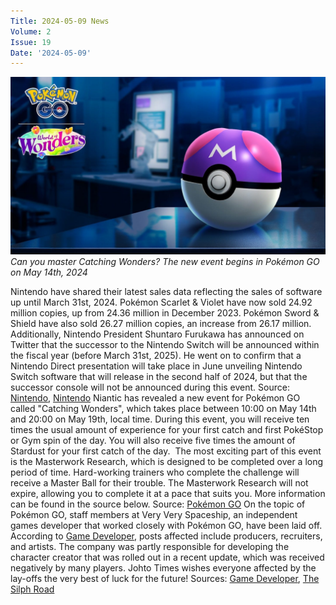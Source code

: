 ```yaml
---
Title: 2024-05-09 News
Volume: 2
Issue: 19
Date: '2024-05-09'
---
```


[![Can you master Catching Wonders? The new event begins in Pokémon GO on May 14th, 2024](/web/images/can-you-master-catching-wonders-the-new-event-begins-in-pokemon-go-on-may-14th-2024.jpeg)](/web/images/can-you-master-catching-wonders-the-new-event-begins-in-pokemon-go-on-may-14th-2024.jpeg)*Can you master Catching Wonders? The new event begins in Pokémon GO on May 14th, 2024*

Nintendo have shared their latest sales data reflecting the sales of software up until March 31st, 2024. Pokémon Scarlet & Violet have now sold 24.92 million copies, up from 24.36 million in December 2023. Pokémon Sword & Shield have also sold 26.27 million copies, an increase from 26.17 million.
Additionally, Nintendo President Shuntaro Furukawa has announced on Twitter that the successor to the Nintendo Switch will be announced within the fiscal year (before March 31st, 2025). He went on to confirm that a Nintendo Direct presentation will take place in June unveiling Nintendo Switch software that will release in the second half of 2024, but that the successor console will not be announced during this event.
Source: [Nintendo](https://www.nintendo.co.jp/ir/en/index.html), [Nintendo](https://twitter.com/NintendoCoLtd/status/1787736518762881197)
Niantic has revealed a new event for Pokémon GO called "Catching Wonders", which takes place between 10:00 on May 14th and 20:00 on May 19th, local time. During this event, you will receive ten times the usual amount of experience for your first catch and first PokéStop or Gym spin of the day. You will also receive five times the amount of Stardust for your first catch of the day. 
The most exciting part of this event is the Masterwork Research, which is designed to be completed over a long period of time. Hard-working trainers who complete the challenge will receive a Master Ball for their trouble. The Masterwork Research will not expire, allowing you to complete it at a pace that suits you. More information can be found in the source below.
Source: [Pokémon GO](https://pokemongolive.com/en/post/catching-wonders-2024/)
On the topic of Pokémon GO, staff members at Very Very Spaceship, an independent games developer that worked closely with Pokémon GO, have been laid off. According to [Game Developer](https://www.gamedeveloper.com/business/pokemon-go-co-dev-very-very-spaceship-lays-off-staff), posts affected include producers, recruiters, and artists. The company was partly responsible for developing the character creator that was rolled out in a recent update, which was received negatively by many players. Johto Times wishes everyone affected by the lay-offs the very best of luck for the future!
Sources: [Game Developer](https://www.gamedeveloper.com/business/pokemon-go-co-dev-very-very-spaceship-lays-off-staff), [The Silph Road](https://www.reddit.com/r/TheSilphRoad/comments/1cipsbj/studio_that_developed_the_new_pokemon_go_avatars/)